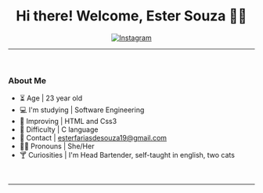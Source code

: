 <h1  align="center"> Hi there! Welcome, Ester Souza 🐈‍🍃 </h1>




<div align="center">

[![Instagram](https://img.shields.io/badge/Instagram-E4405F?style=for-the-badge&logo=instagram&logoColor=white)](https://www.instagram.com/estersouza99/)

</div>

<hr>
<br>

### About Me
- ⏳ Age | 23 year old 
- 💻 I'm studying | Software Engineering
- 🌱 Improving | HTML and Css3
- 🌵 Difficulty | C language
- 💌 Contact | esterfariasdesouza19@gmail.com
- 🏳️‍🌈 Pronouns | She/Her 
- 🍸 Curiosities | I'm Head Bartender, self-taught in english, two cats 

<br>
<hr>

